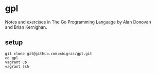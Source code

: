 # gpl

Notes and exercises in The Go Programming Language by Alan Donovan and Brian Kernighan.

## setup

```
git clone git@github.com:mbigras/gpl.git
cd gpl
vagrant up
vagrant ssh
```
